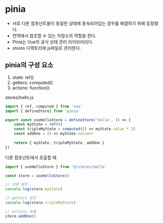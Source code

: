 # pinia
- 서로 다른 컴포넌트들이 동일한 상태에 종속되어있는 경우를 해결하기 위해 등장했다.
- 전역에서 참조할 수 있는 저장소의 역할을 한다.
- Pinia는 Vue의 공식 상태 관리 라이브러리다.
- stores 디렉토리에 js파일로 관리한다.
## pinia의 구성 요소
1. state: ref()
2. getters: computed()
3. actions: function()

stores/hello.js
```js
import { ref, computed } from 'vue'
import { defineStore} from 'pinia'

export const useHelloStore = defineStore('hello', () => {
    const myState = ref(0)
    const tripleMyState = computed(() => myState.value * 2)
    const addOne = () => myState.value++
    
    return { myState, tripleMyState, addOne }
})
```

다른 컴포넌트에서 호출할 때
```js
import { useHelloStore } from '@/stores/hello'

const store = useHelloStore()

// 상태 참조
console.log(store.myState)

// getters 참조
console.log(store.tripleMyState)

// actions 호출
store.addOne()
```